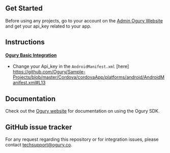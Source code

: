 ## Get Started

Before using any projects, go to your account on the [Admin Ogury Website](https://admin.ogury.co) and get your api_key related to your app.

## Instructions

#### [Ogury Basic Integration](https://github.com/Ogury/Sample-Projects/tree/master/Cordova)
* Change your Api_key in the `AndroidManifest.xml` [here]
https://github.com/Ogury/Sample-Projects/blob/master/Cordova/cordovaApp/platforms/android/AndroidManifest.xml#L13

## Documentation

Check out the [Ogury website](https://admin.ogury.co) for documentation on using the Ogury SDK.

## GitHub issue tracker

For any request regarding this repository or for integration issues, please contact techsupport@ogury.co.